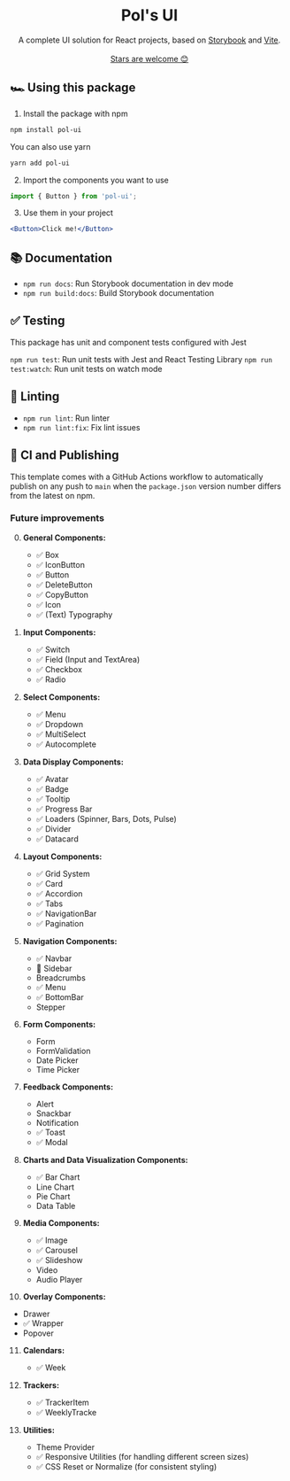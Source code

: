 <h1 align="center">
  Pol's UI
</h1>

<p align="center">
A complete UI solution for React projects, based on <a href="https://storybook.js.org/">Storybook</a> and <a href="https://vitejs.dev/">Vite</a>.
  <br />
  <br />
  <a href="https://github.com/PolGubau/ui">Stars are welcome 😊</a>
</p>

## 🏎️ Using this package

1. Install the package with npm

```bash
npm install pol-ui
```

You can also use yarn
```bash
yarn add pol-ui
```

2. Import the components you want to use

```js
import { Button } from 'pol-ui';
```

3. Use them in your project

```jsx
<Button>Click me!</Button>
```

## 📚 Documentation

- `npm run docs`: Run Storybook documentation in dev mode
- `npm run build:docs`: Build Storybook documentation

## ✅ Testing

This package has unit and component tests configured with Jest

`npm run test`: Run unit tests with Jest and React Testing Library
`npm run test:watch`: Run unit tests on watch mode

## 🔦 Linting

- `npm run lint`: Run linter
- `npm run lint:fix`: Fix lint issues

## 🚀 CI and Publishing

This template comes with a GitHub Actions workflow to automatically publish on any push to `main` when the `package.json` version number differs from the latest on npm.

### Future improvements

0. **General Components:**

   - ✅ Box
   - ✅ IconButton
   - ✅ Button
   - ✅ DeleteButton
   - ✅ CopyButton
   - ✅ Icon
   - ✅ (Text) Typography

1. **Input Components:**
   <!-- These components are used for getting input from the user. -->
   - ✅ Switch
   - ✅ Field (Input and TextArea)
   - ✅ Checkbox
   - ✅ Radio
2. **Select Components:**
   <!-- These components are used for selecting an option from a list. -->
   - ✅ Menu
   - ✅ Dropdown
   - ✅ MultiSelect
   - ✅ Autocomplete
3. **Data Display Components:**
   <!-- These components are used for displaying data to the user. -->
   - ✅ Avatar
   - ✅ Badge
   - ✅ Tooltip
   - ✅ Progress Bar
   - ✅ Loaders (Spinner, Bars, Dots, Pulse)
   - ✅ Divider
   - ✅ Datacard
4. **Layout Components:**
   <!-- These components are used for laying out the page. -->
   - ✅ Grid System
   - ✅ Card
   - ✅ Accordion
   - ✅ Tabs
   - ✅ NavigationBar
   - ✅ Pagination
5. **Navigation Components:**
   <!-- These components are used for navigating between pages. -->
   - ✅ Navbar
   - 🦺 Sidebar
   - Breadcrumbs
   - ✅ Menu
   - ✅ BottomBar
   - Stepper
6. **Form Components:**
   <!-- These components are used for getting input from the user. -->
   - Form
   - FormValidation
   - Date Picker
   - Time Picker
7. **Feedback Components:**
   <!-- These components are used for providing feedback to the user. -->
   - Alert
   - Snackbar
   - Notification
   - ✅ Toast
   - ✅ Modal
8. **Charts and Data Visualization Components:**
   <!-- These components are used for displaying data to the user. -->
   - ✅ Bar Chart
   - Line Chart
   - Pie Chart
   - Data Table
9. **Media Components:**
   <!-- These components are used for displaying media to the user. -->
   - ✅ Image
   - ✅ Carousel
   - ✅ Slideshow
   - Video
   - Audio Player
10. **Overlay Components:**
      <!-- These components are used for displaying overlays to the user. -->

- Drawer
- ✅ Wrapper
- Popover

11. **Calendars:**

    - ✅ Week

12. **Trackers:**

    - ✅ TrackerItem
    - ✅ WeeklyTracke

13. **Utilities:**
    - Theme Provider
    - ✅ Responsive Utilities (for handling different screen sizes)
    - ✅ CSS Reset or Normalize (for consistent styling)

